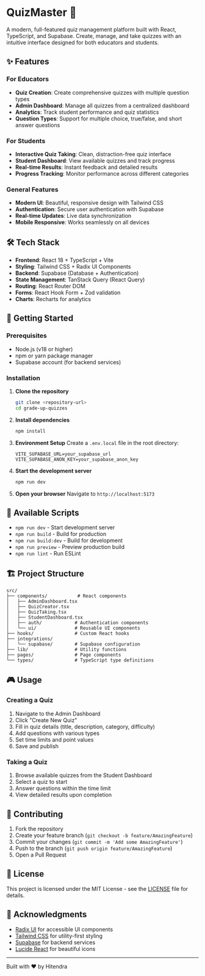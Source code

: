 # QuizMaster 🎯

A modern, full-featured quiz management platform built with React, TypeScript, and Supabase. Create, manage, and take quizzes with an intuitive interface designed for both educators and students.

## ✨ Features

### For Educators
- **Quiz Creation**: Create comprehensive quizzes with multiple question types
- **Admin Dashboard**: Manage all quizzes from a centralized dashboard
- **Analytics**: Track student performance and quiz statistics
- **Question Types**: Support for multiple choice, true/false, and short answer questions

### For Students
- **Interactive Quiz Taking**: Clean, distraction-free quiz interface
- **Student Dashboard**: View available quizzes and track progress
- **Real-time Results**: Instant feedback and detailed results
- **Progress Tracking**: Monitor performance across different categories

### General Features
- **Modern UI**: Beautiful, responsive design with Tailwind CSS
- **Authentication**: Secure user authentication with Supabase
- **Real-time Updates**: Live data synchronization
- **Mobile Responsive**: Works seamlessly on all devices

## 🛠️ Tech Stack

- **Frontend**: React 18 + TypeScript + Vite
- **Styling**: Tailwind CSS + Radix UI Components
- **Backend**: Supabase (Database + Authentication)
- **State Management**: TanStack Query (React Query)
- **Routing**: React Router DOM
- **Forms**: React Hook Form + Zod validation
- **Charts**: Recharts for analytics

## 🚀 Getting Started

### Prerequisites

- Node.js (v18 or higher)
- npm or yarn package manager
- Supabase account (for backend services)

### Installation

1. **Clone the repository**
   ```bash
   git clone <repository-url>
   cd grade-up-quizzes
   ```

2. **Install dependencies**
   ```bash
   npm install
   ```

3. **Environment Setup**
   Create a `.env.local` file in the root directory:
   ```env
   VITE_SUPABASE_URL=your_supabase_url
   VITE_SUPABASE_ANON_KEY=your_supabase_anon_key
   ```

4. **Start the development server**
   ```bash
   npm run dev
   ```

5. **Open your browser**
   Navigate to `http://localhost:5173`

## 📜 Available Scripts

- `npm run dev` - Start development server
- `npm run build` - Build for production
- `npm run build:dev` - Build for development
- `npm run preview` - Preview production build
- `npm run lint` - Run ESLint

## 🏗️ Project Structure

```
src/
├── components/           # React components
│   ├── AdminDashboard.tsx
│   ├── QuizCreator.tsx
│   ├── QuizTaking.tsx
│   ├── StudentDashboard.tsx
│   ├── auth/            # Authentication components
│   └── ui/              # Reusable UI components
├── hooks/               # Custom React hooks
├── integrations/
│   └── supabase/        # Supabase configuration
├── lib/                 # Utility functions
├── pages/               # Page components
└── types/               # TypeScript type definitions
```

## 🎮 Usage

### Creating a Quiz
1. Navigate to the Admin Dashboard
2. Click "Create New Quiz"
3. Fill in quiz details (title, description, category, difficulty)
4. Add questions with various types
5. Set time limits and point values
6. Save and publish

### Taking a Quiz
1. Browse available quizzes from the Student Dashboard
2. Select a quiz to start
3. Answer questions within the time limit
4. View detailed results upon completion

## 🤝 Contributing

1. Fork the repository
2. Create your feature branch (`git checkout -b feature/AmazingFeature`)
3. Commit your changes (`git commit -m 'Add some AmazingFeature'`)
4. Push to the branch (`git push origin feature/AmazingFeature`)
5. Open a Pull Request

## 📝 License

This project is licensed under the MIT License - see the [LICENSE](LICENSE) file for details.

## 🙏 Acknowledgments

- [Radix UI](https://www.radix-ui.com/) for accessible UI components
- [Tailwind CSS](https://tailwindcss.com/) for utility-first styling
- [Supabase](https://supabase.com/) for backend services
- [Lucide React](https://lucide.dev/) for beautiful icons

---

Built with ❤️ by Hitendra